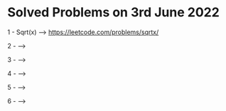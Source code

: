 # Solved Problems on 3rd June 2022

1 - Sqrt(x) --> https://leetcode.com/problems/sqrtx/

2 -  --> 

3 -  -->

4 -  -->

5 -  -->

6 -  -->

